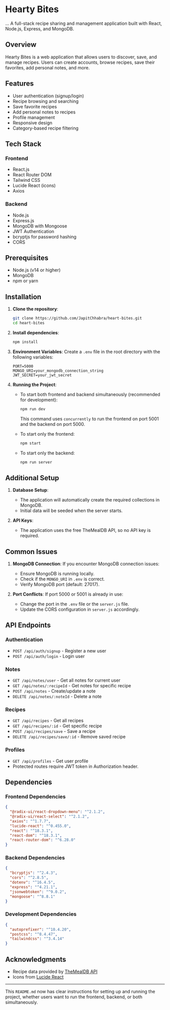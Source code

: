 # Hearty Bites
...
A full-stack recipe sharing and management application built with React, Node.js, Express, and MongoDB.

## Overview

Hearty Bites is a web application that allows users to discover, save, and manage recipes. Users can create accounts, browse recipes, save their favorites, add personal notes, and more.

## Features

- User authentication (signup/login)
- Recipe browsing and searching
- Save favorite recipes
- Add personal notes to recipes
- Profile management
- Responsive design
- Category-based recipe filtering

## Tech Stack

### Frontend
- React.js
- React Router DOM
- Tailwind CSS
- Lucide React (icons)
- Axios

### Backend
- Node.js
- Express.js
- MongoDB with Mongoose
- JWT Authentication
- bcryptjs for password hashing
- CORS

## Prerequisites

- Node.js (v14 or higher)
- MongoDB
- npm or yarn

## Installation

1. **Clone the repository**:
   ```bash
   git clone https://github.com/JapitChhabra/heart-bites.git
   cd heart-bites
   ```

2. **Install dependencies**:
   ```bash
   npm install
   ```

3. **Environment Variables**:
   Create a `.env` file in the root directory with the following variables:
   ```plaintext
   PORT=5000
   MONGO_URI=your_mongodb_connection_string
   JWT_SECRET=your_jwt_secret
   ```

4. **Running the Project**:

   - To start both frontend and backend simultaneously (recommended for development):
     ```bash
     npm run dev
     ```
     This command uses `concurrently` to run the frontend on port 5001 and the backend on port 5000.

   - To start only the frontend:
     ```bash
     npm start
     ```

   - To start only the backend:
     ```bash
     npm run server
     ```

## Additional Setup

1. **Database Setup**:
   - The application will automatically create the required collections in MongoDB.
   - Initial data will be seeded when the server starts.

2. **API Keys**:
   - The application uses the free TheMealDB API, so no API key is required.

## Common Issues

1. **MongoDB Connection**:
   If you encounter MongoDB connection issues:
   - Ensure MongoDB is running locally.
   - Check if the `MONGO_URI` in `.env` is correct.
   - Verify MongoDB port (default: 27017).

2. **Port Conflicts**:
   If port 5000 or 5001 is already in use:
   - Change the port in the `.env` file or the `server.js` file.
   - Update the CORS configuration in `server.js` accordingly.

## API Endpoints

### Authentication
- `POST /api/auth/signup` - Register a new user
- `POST /api/auth/login` - Login user

### Notes
- `GET /api/notes/user` - Get all notes for current user
- `GET /api/notes/:recipeId` - Get notes for specific recipe
- `POST /api/notes` - Create/update a note
- `DELETE /api/notes/:noteId` - Delete a note

### Recipes
- `GET /api/recipes` - Get all recipes
- `GET /api/recipes/:id` - Get specific recipe
- `POST /api/recipes/save` - Save a recipe
- `DELETE /api/recipes/save/:id` - Remove saved recipe

### Profiles
- `GET /api/profiles` - Get user profile
- Protected routes require JWT token in Authorization header.

## Dependencies

### Frontend Dependencies
```json
{
  "@radix-ui/react-dropdown-menu": "^2.1.2",
  "@radix-ui/react-select": "^2.1.2",
  "axios": "^1.7.7",
  "lucide-react": "^0.455.0",
  "react": "^18.3.1",
  "react-dom": "^18.3.1",
  "react-router-dom": "^6.28.0"
}
```

### Backend Dependencies
```json
{
  "bcryptjs": "^2.4.3",
  "cors": "^2.8.5",
  "dotenv": "^16.4.5",
  "express": "^4.21.1",
  "jsonwebtoken": "^9.0.2",
  "mongoose": "^8.8.1"
}
```

### Development Dependencies
```json
{
  "autoprefixer": "^10.4.20",
  "postcss": "^8.4.47",
  "tailwindcss": "^3.4.14"
}
```

## Acknowledgments

- Recipe data provided by [TheMealDB API](https://www.themealdb.com/api.php)
- Icons from [Lucide React](https://lucide.dev/)

---

This `README.md` now has clear instructions for setting up and running the project, whether users want to run the frontend, backend, or both simultaneously.